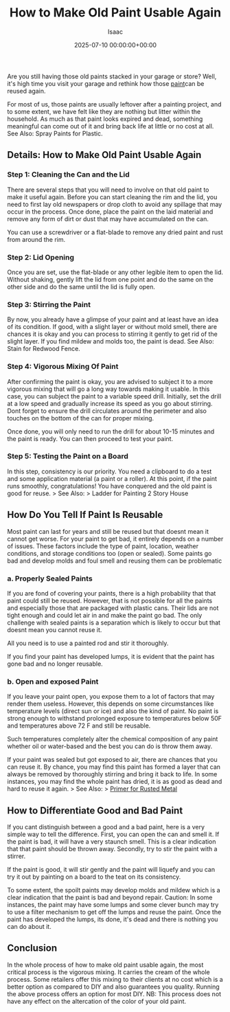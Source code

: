 ﻿---
title: How to Make Old Paint Usable Again
description: Are you still having those old paints stacked in your garage or store? Well, it's high time you visit your garage and rethink how those paint can be reused...
slug: /how-to-make-old-paint-usable-again/
date: 2025-07-10 00:00:00+00:00
lastmod: 2025-07-10 00:00:00+03:00
author: Isaac
categories:

- DIY Paintings
tags:

- diy-paintings

- old

- paint
layout: post
---

Are you still having those old paints stacked in your garage or store? Well, it's high time you visit your garage and rethink how those [paint](https://pestpolicy.com/airless-paint-sprayer-tips/)can be reused again.

For most of us, those paints are usually leftover after a painting project, and to some extent, we have felt like they are nothing but litter within the household. As much as that paint looks expired and dead, something meaningful can come out of it and bring back life at little or no cost at all. See Also: Spray Paints for Plastic.

##  Details: How to Make Old Paint Usable Again

###  Step 1: Cleaning the Can and the Lid

There are several steps that you will need to involve on that old paint to make it useful again. Before you can start cleaning the rim and the lid, you need to first lay old newspapers or drop cloth to avoid any spillage that may occur in the process. Once done, place the paint on the laid material and remove any form of dirt or dust that may have accumulated on the can.

You can use a screwdriver or a flat-blade to remove any dried paint and rust from around the rim.

###  Step 2: Lid Opening

Once you are set, use the flat-blade or any other legible item to open the lid. Without shaking, gently lift the lid from one point and do the same on the other side and do the same until the lid is fully open.

###  Step 3: Stirring the Paint

By now, you already have a glimpse of your paint and at least have an idea of its condition. If good, with a slight layer or without mold smell, there are chances it is okay and you can process to stirring it gently to get rid of the slight layer. If you find mildew and molds too, the paint is dead. See Also: Stain for Redwood Fence.

###  Step 4: Vigorous Mixing Of Paint

After confirming the paint is okay, you are advised to subject it to a more vigorous mixing that will go a long way towards making it usable. In this case, you can subject the paint to a variable speed drill. Initially, set the drill at a low speed and gradually increase its speed as you go about stirring. Dont forget to ensure the drill circulates around the perimeter and also touches on the bottom of the can for proper mixing.

Once done, you will only need to run the drill for about 10-15 minutes and the paint is ready. You can then proceed to test your paint.

###  Step 5: Testing the Paint on a Board

In this step, consistency is our priority. You need a clipboard to do a test and some application material (a paint or a roller). At this point, if the paint runs smoothly, congratulations! You have conquered and the old paint is good for reuse. > See Also: > Ladder for Painting 2 Story House

##  How Do You Tell If Paint Is Reusable

Most paint can last for years and still be reused but that doesnt mean it cannot get worse. For your paint to get bad, it entirely depends on a number of issues. These factors include the type of paint, location, weather conditions, and storage conditions too (open or sealed). Some paints go bad and develop molds and foul smell and reusing them can be problematic

###  a. Properly Sealed Paints

If you are fond of covering your paints, there is a high probability that that paint could still be reused. However, that is not possible for all the paints and especially those that are packaged with plastic cans. Their lids are not tight enough and could let air in and make the paint go bad. The only challenge with sealed paints is a separation which is likely to occur but that doesnt mean you cannot reuse it.

All you need is to use a painted rod and stir it thoroughly.

If you find your paint has developed lumps, it is evident that the paint has gone bad and no longer reusable.

###  b. Open and exposed Paint

If you leave your paint open, you expose them to a lot of factors that may render them useless. However, this depends on some circumstances like temperature levels (direct sun or ice) and also the kind of paint. No paint is strong enough to withstand prolonged exposure to temperatures below 50F and temperatures above 72 F and still be reusable.

Such temperatures completely alter the chemical composition of any paint whether oil or water-based and the best you can do is throw them away.

If your paint was sealed but got exposed to air, there are chances that you can reuse it. By chance, you may find this paint has formed a layer that can always be removed by thoroughly stirring and bring it back to life. In some instances, you may find the whole paint has dried, it is as good as dead and hard to reuse it again. > See Also: > [Primer for Rusted Metal](https://pestpolicy.com/best-primer-for-rusted-metal/)

##  How to Differentiate Good and Bad Paint

If you cant distinguish between a good and a bad paint, here is a very simple way to tell the difference. First, you can open the can and smell it. If the paint is bad, it will have a very staunch smell. This is a clear indication that that paint should be thrown away. Secondly, try to stir the paint with a stirrer.

If the paint is good, it will stir gently and the paint will liquefy and you can try it out by painting on a board to the teat on its consistency.

To some extent, the spoilt paints may develop molds and mildew which is a clear indication that the paint is bad and beyond repair. Caution: In some instances, the paint may have some lumps and some clever bunch may try to use a filter mechanism to get off the lumps and reuse the paint. Once the paint has developed the lumps, its done, it's dead and there is nothing you can do about it.

##  Conclusion

In the whole process of how to make old paint usable again, the most critical process is the vigorous mixing. It carries the cream of the whole process. Some retailers offer this mixing to their clients at no cost which is a better option as compared to DIY and also guarantees you quality. Running the above process offers an option for most DIY. NB: This process does not have any effect on the altercation of the color of your old paint.
